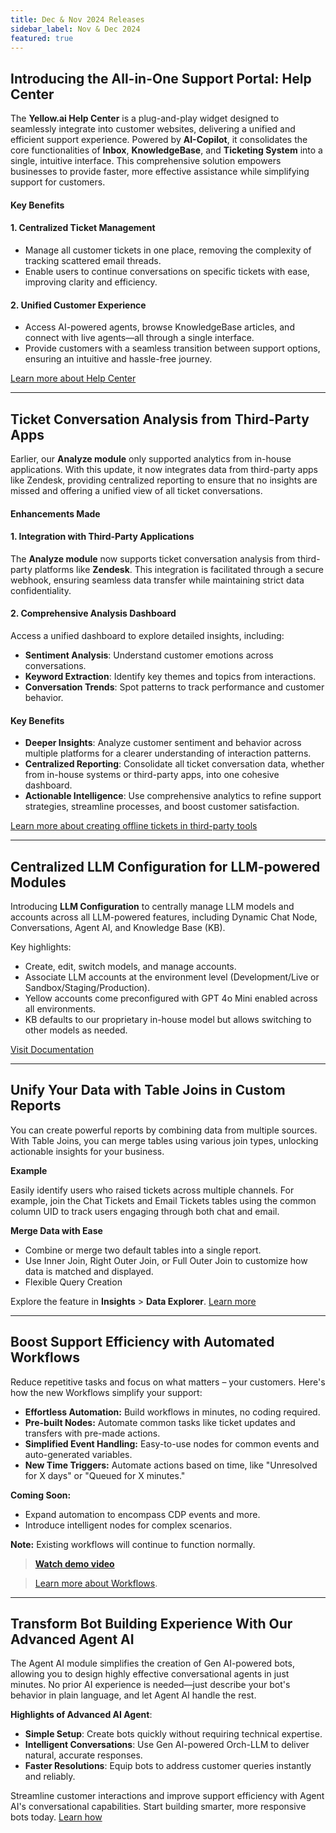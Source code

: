 ```yaml
---
title: Dec & Nov 2024 Releases 
sidebar_label: Nov & Dec 2024
featured: true
---
```


<!--
## Streamline Customer Support with the New Workflows Module

We are excited to introduce the **Workflows module**, designed to automate routine tasks within your customer support operations. With this, you can automate various Helpdesk activities, schedule tasks for data teams, and improve overall operational efficiency. The workflows run independently from the core **AI Agent** flow and work seamlessly in the background, providing continuous support without interruption.  

This allows teams to focus on more critical, high-priority issues, improving overall productivity.

**Helpdesk-Specific Workflow Examples**  

1. **Send Ticket Details to CRM**: Automatically transfer ticket details to the CRM once an agent closes a ticket.
2. **Customer Acknowledgment**: Automatically acknowledge customers when a ticket is created, enhancing customer experience.
3. **Send Full Chat Transcript**: Seamlessly send the full chat transcript, including the URL, to the CRM when a ticket is resolved.
4. **Populate Custom Fields**: Trigger an API call to automatically populate custom fields (5-8) when an agent fills in one specific field.
5. **Journey Tagging**: Add journey-specific tags to chats, helping agents refer back to relevant customer journeys for better support analysis.


### Key Benefits

- **Routine Task Automation**: Automate various customer support tasks like managing Helpdesk activities, handling cron jobs, and more.
- **Background Operation**: Workflows function independently from the AI Agent flow, ensuring minimal disruption to daily processes.
- **Improved Productivity**: Free up time for your team to focus on high-value tasks, reducing the burden of routine work.


### Limitation of Workflow
The **Workflows module** currently supports **Helpdesk use cases only**.

-->

## Introducing the All-in-One Support Portal: Help Center

The **Yellow.ai Help Center** is a plug-and-play widget designed to seamlessly integrate into customer websites, delivering a unified and efficient support experience. Powered by **AI-Copilot**, it consolidates the core functionalities of **Inbox**, **KnowledgeBase**, and **Ticketing System** into a single, intuitive interface. This comprehensive solution empowers businesses to provide faster, more effective assistance while simplifying support for customers.  


#### **Key Benefits**  

#### **1. Centralized Ticket Management**  
- Manage all customer tickets in one place, removing the complexity of tracking scattered email threads.  
- Enable users to continue conversations on specific tickets with ease, improving clarity and efficiency.  

#### **2. Unified Customer Experience**  
- Access AI-powered agents, browse KnowledgeBase articles, and connect with live agents—all through a single interface.  
- Provide customers with a seamless transition between support options, ensuring an intuitive and hassle-free journey.  


[Learn more about Help Center](https://docs.yellow.ai/docs/platform_concepts/aicopilot)


---


## Ticket Conversation Analysis from Third-Party Apps


Earlier, our **Analyze module** only supported analytics from in-house applications. With this update, it now integrates data from third-party apps like Zendesk, providing centralized reporting to ensure that no insights are missed and offering a unified view of all ticket conversations.


#### **Enhancements Made**

#### **1. Integration with Third-Party Applications**  
The **Analyze module** now supports ticket conversation analysis from third-party platforms like **Zendesk**. This integration is facilitated through a secure webhook, ensuring seamless data transfer while maintaining strict data confidentiality.  

#### **2. Comprehensive Analysis Dashboard**  
Access a unified dashboard to explore detailed insights, including:  
- **Sentiment Analysis**: Understand customer emotions across conversations.  
- **Keyword Extraction**: Identify key themes and topics from interactions.  
- **Conversation Trends**: Spot patterns to track performance and customer behavior.  


#### Key Benefits

- **Deeper Insights**: Analyze customer sentiment and behavior across multiple platforms for a clearer understanding of interaction patterns.  
- **Centralized Reporting**: Consolidate all ticket conversation data, whether from in-house systems or third-party apps, into one cohesive dashboard.  
- **Actionable Intelligence**: Use comprehensive analytics to refine support strategies, streamline processes, and boost customer satisfaction.  


[Learn more about creating offline tickets in third-party tools](https://docs.yellow.ai/docs/platform_concepts/analyze/handoffnode#analyze-transcripts-in-third-party-apps)



---


## Centralized LLM Configuration for LLM-powered Modules
Introducing **LLM Configuration** to centrally manage LLM models and accounts across all LLM-powered features, including Dynamic Chat Node, Conversations, Agent AI, and Knowledge Base (KB).  

Key highlights:  
- Create, edit, switch models, and manage accounts.  
- Associate LLM accounts at the environment level (Development/Live or Sandbox/Staging/Production).  
- Yellow accounts come preconfigured with GPT 4o Mini enabled across all environments.  
- KB defaults to our proprietary in-house model but allows switching to other models as needed.  

[Visit Documentation](https://docs.yellow.ai/docs/platform_concepts/studio/LLM-central-configuration)

---

## Unify Your Data with Table Joins in Custom Reports

You can create powerful reports by combining data from multiple sources. With Table Joins, you can merge tables using various join types, unlocking actionable insights for your business. 

**Example**

Easily identify users who raised tickets across multiple channels. For example, join the Chat Tickets and Email Tickets tables using the common column UID to track users engaging through both chat and email.

**Merge Data with Ease**
* Combine or merge two default tables into a single report.
* Use Inner Join, Right Outer Join, or Full Outer Join to customize how data is matched and displayed.
* Flexible Query Creation

Explore the feature in **Insights** > **Data Explorer**. [Learn more](https://docs.yellow.ai/docs/platform_concepts/growth/dataexplorer/table_join)




---


## Boost Support Efficiency with Automated Workflows

Reduce repetitive tasks and focus on what matters – your customers. Here's how the new Workflows simplify your support:

* **Effortless Automation:** Build workflows in minutes, no coding required.
* **Pre-built Nodes:** Automate common tasks like ticket updates and transfers with pre-made actions.
* **Simplified Event Handling:** Easy-to-use nodes for common events and auto-generated variables.
* **New Time Triggers:** Automate actions based on time, like "Unresolved for X days" or "Queued for X minutes."

**Coming Soon:**

* Expand automation to encompass CDP events and more.
* Introduce intelligent nodes for complex scenarios.



**Note:** Existing workflows will continue to function normally.

> **[Watch demo video](https://www.youtube.com/watch?v=QMsWjBu2ltU)**


> [Learn more about Workflows](https://docs.yellow.ai/docs/platform_concepts/studio/build/workflows#workflows-overview).

----

## Transform Bot Building Experience With Our Advanced Agent AI

The Agent AI module simplifies the creation of Gen AI-powered bots, allowing you to design highly effective conversational agents in just minutes. No prior AI experience is needed—just describe your bot's behavior in plain language, and let Agent AI handle the rest.


**Highlights of Advanced AI Agent**:
* **Simple Setup**: Create bots quickly without requiring technical expertise.
* **Intelligent Conversations**: Use Gen AI-powered Orch-LLM to deliver natural, accurate responses.
* **Faster Resolutions**: Equip bots to address customer queries instantly and reliably.

Streamline customer interactions and improve support efficiency with Agent AI's conversational capabilities. Start building smarter, more responsive bots today. [Learn how](https://docs.yellow.ai/docs/platform_concepts/AIAgent/aiagent_intro)



